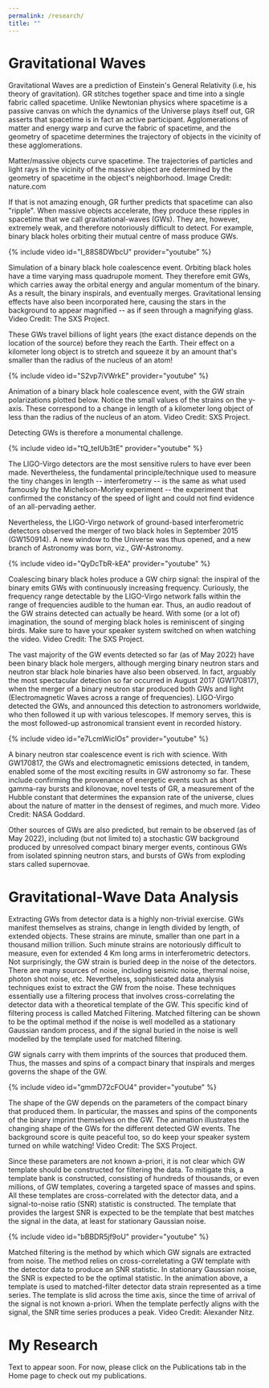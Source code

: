 ```yaml
---
permalink: /research/
title: ""
---
```


# Gravitational Waves

Gravitational Waves are a prediction of Einstein's General Relativity (i.e, his theory of gravitation). GR stitches together space and time into a single fabric called spacetime. Unlike Newtonian physics where spacetime is a passive canvas on which the dynamics of the Universe plays itself out, GR asserts that spacetime is in fact an active participant. Agglomerations of matter and energy warp and curve the fabric of spacetime, and the geometry of spacetime determines the trajectory of objects in the vicinity of these agglomerations.

<img src="{{ site.url }}{{ site.baseurl }}/assets/images/curvature.jpg" alt="">
<figcaption>Matter/massive objects curve spacetime. The trajectories of particles and light rays in the vicinity of the massive object are determined by the geometry of spacetime in the object's neighborhood. Image Credit: nature.com</figcaption>

If that is not amazing enough, GR further predicts that spacetime can also "ripple". When massive objects accelerate, they produce these ripples in spacetime that we call gravitational-waves (GWs). They are, however, extremely weak, and therefore notoriously difficult to detect. For example, binary black holes orbiting their mutual centre of mass produce GWs. 

{% include video id="I_88S8DWbcU" provider="youtube" %}
<figcaption>Simulation of a binary black hole coalescence event. Orbiting black holes have a time varying mass quadrupole moment. They therefore emit GWs, which carries away the orbital energy and angular momentum of the binary. As a result, the binary inspirals, and eventually merges. Gravitational lensing effects have also been incorporated here, causing the stars in the background to appear magnified -- as if seen through a magnifying glass. Video Credit: The SXS Project. </figcaption>

These GWs travel billions of light years (the exact distance depends on the location of the source) before they reach the Earth. Their effect on a kilometer long object is to stretch and squeeze it by an amount that's smaller than the radius of the nucleus of an atom!

{% include video id="S2vp7iVWrkE" provider="youtube" %}
<figcaption>Animation of a binary black hole coalescence event, with the GW strain polarizations plotted below. Notice the small values of the strains on the y-axis. These correspond to a change in length of a kilometer long object of less than the radius of the nucleus of an atom. Video Credit: SXS Project. </figcaption>

Detecting GWs is therefore a monumental challenge. 

{% include video id="tQ_teIUb3tE" provider="youtube" %}
<figcaption>The LIGO-Virgo detectors are the most sensitive rulers to have ever been made. Nevertheless, the fundamental principle/technique used to measure the tiny changes in length -- interferometry -- is the same as what used famously by the Michelson-Morley experiment -- the experiment that confirmed the constancy of the speed of light and could not find evidence of an all-pervading aether. </figcaption>

Nevertheless, the LIGO-Virgo network of ground-based interferometric detectors observed the merger of two black holes in September 2015 (GW150914). A new window to the Universe was thus opened, and a new branch of Astronomy was born, viz., GW-Astronomy.

{% include video id="QyDcTbR-kEA" provider="youtube" %}
<figcaption> Coalescing binary black holes produce a GW chirp signal: the inspiral of the binary emits GWs with continuously increasing frequency. Curiously, the frequency range detectable by the LIGO-Virgo network falls within the range of frequencies audible to the human ear. Thus, an audio readout of the GW strains detected can actually be heard. With some (or a lot of) imagination, the sound of merging black holes is reminiscent of singing birds. Make sure to have your speaker system switched on when watching the video. Video Credit: The SXS Project. </figcaption>

The vast majority of the GW events detected so far (as of May 2022) have been binary black hole mergers, although merging binary neutron stars and neutron star black hole binaries have also been observed. In fact, arguably the most spectacular detection so far occurred in August 2017 (GW170817), when the merger of a binary neutron star produced both GWs and light (Electromagnetic Waves across a range of frequencies). LIGO-Virgo detected the GWs, and announced this detection to astronomers worldwide, who then followed it up with various telescopes. If memory serves, this is the most followed-up astronomical transient event in recorded history.

{% include video id="e7LcmWiclOs" provider="youtube" %}
<figcaption> A binary neutron star coalescence event is rich with science. With GW170817, the GWs and electromagnetic emissions detected, in tandem, enabled some of the most exciting results in GW astronomy so far. These include confirming the provenance of energetic events such as short gamma-ray bursts and kilonovae, novel tests of GR, a measurement of the Hubble constant that determines the expansion rate of the universe, clues about the nature of matter in the densest of regimes, and much more. Video Credit: NASA Goddard. </figcaption>

Other sources of GWs are also predicted, but remain to be observed (as of May 2022), including (but not limited to) a stochastic GW background produced by unresolved compact binary merger events, continous GWs from isolated spinning neutron stars, and bursts of GWs from exploding stars called supernovae.

# Gravitational-Wave Data Analysis

Extracting GWs from detector data is a highly non-trivial exercise. GWs manifest themselves as strains, change in length divided by length, of extended objects. These strains are minute, smaller than one part in a thousand million trillion. Such minute strains are notoriously difficult to measure, even for extended 4 Km long arms in interferometric detectors. Not surprisingly, the GW strain is buried deep in the noise of the detectors. There are many sources of noise, including seismic noise, thermal noise, photon shot noise, etc. Nevertheless, sophisticated data analysis techniques exist to extract the GW from the noise. These techniques essentially use a filtering process that involves cross-correlating the detector data with a theoretical template of the GW. This specific kind of filtering process is called Matched Filtering. Matched filtering can be shown to be the optimal method if the noise is well modelled as a stationary Gaussian random process, and if the signal buried in the noise is well modelled by the template used for matched filtering. 

GW signals carry with them imprints of the sources that produced them. Thus, the masses and spins of a compact binary that inspirals and merges governs the shape of the GW. 

{% include video id="gmmD72cFOU4" provider="youtube" %}
<figcaption> The shape of the GW depends on the parameters of the compact binary that produced them. In particular, the masses and spins of the components of the binary imprint themselves on the GW. The animation illustrates the changing shape of the GWs for the different detected GW events. The background score is quite peaceful too, so do keep your speaker system turned on while watching! Video Credit: The SXS Project. </figcaption>

Since these parameters are not known a-priori, it is not clear which GW template should be constructed for filtering the data. To mitigate this, a template bank is constructed, consisting of hundreds of thousands, or even millions, of GW templates, covering a targeted space of masses and spins. All these templates are cross-correlated with the detector data, and a signal-to-noise ratio (SNR) statistic is constructed. The template that provides the largest SNR is expected to be the template that best matches the signal in the data, at least for stationary Gaussian noise.

{% include video id="bBBDR5jf9oU" provider="youtube" %}
<figcaption> Matched filtering is the method by which which GW signals are extracted from noise. The method relies on cross-correletating a GW template with the detector data to produce an SNR statistic. In stationary Gaussian noise, the SNR is expected to be the optimal statistic. In the animation above, a template is used to matched-filter detector data strain represented as a time series. The template is slid across the time axis, since the time of arrival of the signal is not known a-priori. When the template perfectly aligns with the signal, the SNR time series produces a peak. Video Credit: Alexander Nitz. </figcaption> 

# My Research

Text to appear soon. For now, please click on the Publications tab in the Home page to check out my publications.
